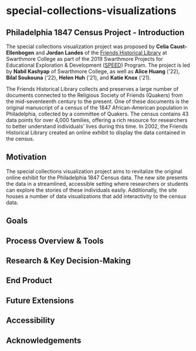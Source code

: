 # special-collections-visualizations

## Philadelphia 1847 Census Project - Introduction
The special collections visualization project was proposed by **Celia Caust-Ellenbogen** and **Jordan Landes** of the [Friends Historical Library](https://www.swarthmore.edu/friends-historical-library) at Swarthmore College as part of the 2019 Swarthmore Projects for Educational Exploration & Development ([SPEED](https://www.swarthmore.edu/its/swarthmore-projects-educational-exploration-and-development-speed-program)) Program. The project is led by **Nabil Kashyap** of Swarthmore College, as well as **Alice Huang** ('22), **Bilal Soukouna** ('22), **Helen Huh** ('21), and **Katie Knox** ('21).

The Friends Historical Library collects and preserves a large number of documents connected to the Religious Society of Friends (Quakers) from the mid-seventeenth century to the present. One of these documents is the original manuscript of a census of the 1847 African-American population in Philadelphia, collected by a committee of Quakers. The census contains 43 data points for over 4,000 families, offering a rich resource for researchers to better understand individuals' lives during this time. In 2002, the Friends Historical Library created an online exhibit to display the data contained in the census. 

## Motivation
The special collections visualization project aims to revitalize the original online exhibit for the Philadelphia 1847 Census data. The new site presents the data in a streamlined, accessible setting where researchers or students can explore the stories of these individuals easily. Additionally, the site houses a number of data visualizations that add interactivity to the census data.

## Goals

## Process Overview & Tools

## Research & Key Decision-Making

## End Product

## Future Extensions

## Accessibility

## Acknowledgements
